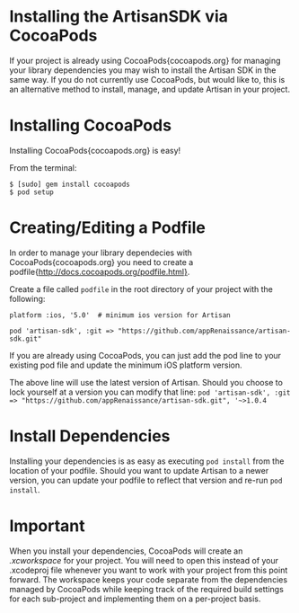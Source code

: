Installing the ArtisanSDK via CocoaPods
=================

If your project is already using CocoaPods{cocoapods.org} for managing your library dependencies you may wish to install the Artisan SDK in the same way. If you do not currently use CocoaPods, but would like to, this is an alternative method to install, manage, and update Artisan in your project.

Installing CocoaPods
=========
Installing CocoaPods{cocoapods.org} is easy!

From the terminal:
```
$ [sudo] gem install cocoapods
$ pod setup
```

Creating/Editing a Podfile
============
In order to manage your library dependecies with CocoaPods{cocoapods.org} you need to create a podfile{http://docs.cocoapods.org/podfile.html}.

Create a file called `podfile` in the root directory of your project with the following:

```
platform :ios, '5.0'  # minimum ios version for Artisan

pod 'artisan-sdk', :git => "https://github.com/appRenaissance/artisan-sdk.git"
```

If you are already using CocoaPods, you can just add the pod line to your existing pod file and update the minimum iOS platform version.

The above line will use the latest version of Artisan. Should you choose to lock yourself at a version you can modify that line:
`pod 'artisan-sdk', :git => "https://github.com/appRenaissance/artisan-sdk.git", '~>1.0.4`

Install Dependencies
============
Installing your dependencies is as easy as executing `pod install` from the location of your podfile. Should you want to update Artisan to a newer version, you can update your podfile to reflect that version and re-run `pod install`.

Important
=============
When you install your dependencies, CocoaPods will create an _*.xcworkspace*_ for your project. You will need to open this instead of your .xcodeproj file whenever you want to work with your project from this point forward. The workspace keeps your code separate from the dependencies managed by CocoaPods while keeping track of the required build settings for each sub-project and implementing them on a per-project basis.



